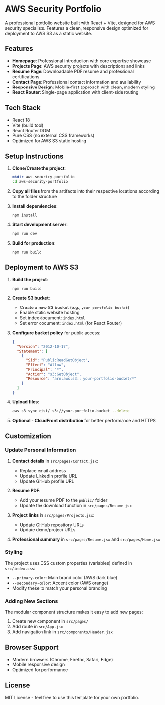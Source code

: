 # AWS Security Portfolio

A professional portfolio website built with React + Vite, designed for AWS security specialists. Features a clean, responsive design optimized for deployment to AWS S3 as a static website.

## Features

- **Homepage**: Professional introduction with core expertise showcase
- **Projects Page**: AWS security projects with descriptions and links
- **Resume Page**: Downloadable PDF resume and professional certifications
- **Contact Page**: Professional contact information and availability
- **Responsive Design**: Mobile-first approach with clean, modern styling
- **React Router**: Single-page application with client-side routing

## Tech Stack

- React 18
- Vite (build tool)
- React Router DOM
- Pure CSS (no external CSS frameworks)
- Optimized for AWS S3 static hosting

## Setup Instructions

1. **Clone/Create the project**:
   ```bash
   mkdir aws-security-portfolio
   cd aws-security-portfolio
   ```

2. **Copy all files** from the artifacts into their respective locations according to the folder structure

3. **Install dependencies**:
   ```bash
   npm install
   ```

4. **Start development server**:
   ```bash
   npm run dev
   ```

5. **Build for production**:
   ```bash
   npm run build
   ```

## Deployment to AWS S3

1. **Build the project**:
   ```bash
   npm run build
   ```

2. **Create S3 bucket**:
   - Create a new S3 bucket (e.g., `your-portfolio-bucket`)
   - Enable static website hosting
   - Set index document: `index.html`
   - Set error document: `index.html` (for React Router)

3. **Configure bucket policy** for public access:
   ```json
   {
     "Version": "2012-10-17",
     "Statement": [
       {
         "Sid": "PublicReadGetObject",
         "Effect": "Allow",
         "Principal": "*",
         "Action": "s3:GetObject",
         "Resource": "arn:aws:s3:::your-portfolio-bucket/*"
       }
     ]
   }
   ```

4. **Upload files**:
   ```bash
   aws s3 sync dist/ s3://your-portfolio-bucket --delete
   ```

5. **Optional - CloudFront distribution** for better performance and HTTPS

## Customization

### Update Personal Information

1. **Contact details** in `src/pages/Contact.jsx`:
   - Replace email address
   - Update LinkedIn profile URL
   - Update GitHub profile URL

2. **Resume PDF**: 
   - Add your resume PDF to the `public/` folder
   - Update the download function in `src/pages/Resume.jsx`

3. **Project links** in `src/pages/Projects.jsx`:
   - Update GitHub repository URLs
   - Update demo/project URLs

4. **Professional summary** in `src/pages/Resume.jsx` and `src/pages/Home.jsx`

### Styling

The project uses CSS custom properties (variables) defined in `src/index.css`:
- `--primary-color`: Main brand color (AWS dark blue)
- `--secondary-color`: Accent color (AWS orange)
- Modify these to match your personal branding

### Adding New Sections

The modular component structure makes it easy to add new pages:
1. Create new component in `src/pages/`
2. Add route in `src/App.jsx`
3. Add navigation link in `src/components/Header.jsx`

## Browser Support

- Modern browsers (Chrome, Firefox, Safari, Edge)
- Mobile responsive design
- Optimized for performance

## License

MIT License - feel free to use this template for your own portfolio.